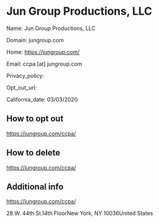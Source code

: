 
# Jun Group Productions, LLC

Name: Jun Group Productions, LLC

Domain: jungroup.com

Home: https://jungroup.com/

Email: ccpa [at] jungroup.com

Privacy_policy: 

Opt_out_url: 

California_date: 03/03/2020



## How to opt out

https://jungroup.com/ccpa/

## How to delete

https://jungroup.com/ccpa/

## Additional info

https://jungroup.com/ccpa/

28 W. 44th St.14th FloorNew York, NY 10036United States

